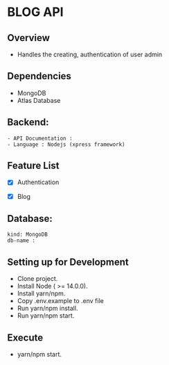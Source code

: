 # BLOG API

## Overview

- Handles the creating, authentication of user admin

## Dependencies
- MongoDB
- Atlas Database

## Backend:
    - API Documentation : 
    - Language : Nodejs (xpress framework)

## Feature List
- [x] Authentication
- [x] Blog 



## Database:
    kind: MongoDB
    db-name :

## Setting up for Development

- Clone project.
- Install Node ( >= 14.0.0).
- Install yarn/npm.
- Copy .env.example to .env file
- Run yarn/npm install.
- Run yarn/npm start.

## Execute
- yarn/npm start.
